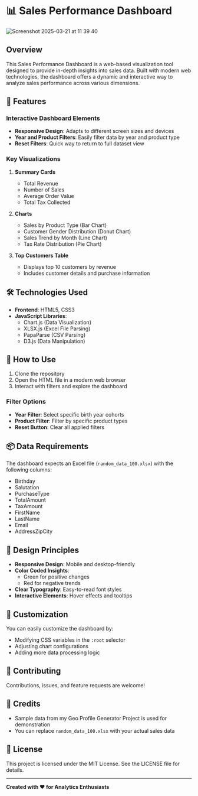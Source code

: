 # 📊 Sales Performance Dashboard

![Screenshot 2025-03-21 at 11 39 40](https://github.com/user-attachments/assets/50c98d00-6004-4cef-b54c-e699560185e5)

## Overview

This Sales Performance Dashboard is a web-based visualization tool designed to provide in-depth insights into sales data. Built with modern web technologies, the dashboard offers a dynamic and interactive way to analyze sales performance across various dimensions.

## 🌟 Features

### Interactive Dashboard Elements
- **Responsive Design**: Adapts to different screen sizes and devices
- **Year and Product Filters**: Easily filter data by year and product type
- **Reset Filters**: Quick way to return to full dataset view

### Key Visualizations
1. **Summary Cards**
   - Total Revenue
   - Number of Sales
   - Average Order Value
   - Total Tax Collected

2. **Charts**
   - Sales by Product Type (Bar Chart)
   - Customer Gender Distribution (Donut Chart)
   - Sales Trend by Month (Line Chart)
   - Tax Rate Distribution (Pie Chart)

3. **Top Customers Table**
   - Displays top 10 customers by revenue
   - Includes customer details and purchase information

## 🛠 Technologies Used

- **Frontend**: HTML5, CSS3
- **JavaScript Libraries**:
  - Chart.js (Data Visualization)
  - XLSX.js (Excel File Parsing)
  - PapaParse (CSV Parsing)
  - D3.js (Data Manipulation)

## 🚀 How to Use

1. Clone the repository
2. Open the HTML file in a modern web browser
3. Interact with filters and explore the dashboard

### Filter Options
- **Year Filter**: Select specific birth year cohorts
- **Product Filter**: Filter by specific product types
- **Reset Button**: Clear all applied filters

## 📦 Data Requirements

The dashboard expects an Excel file (`random_data_100.xlsx`) with the following columns:
- Birthday
- Salutation
- PurchaseType
- TotalAmount
- TaxAmount
- FirstName
- LastName
- Email
- AddressZipCity

## 🎨 Design Principles

- **Responsive Design**: Mobile and desktop-friendly
- **Color Coded Insights**: 
  - Green for positive changes
  - Red for negative trends
- **Clear Typography**: Easy-to-read font styles
- **Interactive Elements**: Hover effects and tooltips

## 🔧 Customization

You can easily customize the dashboard by:
- Modifying CSS variables in the `:root` selector
- Adjusting chart configurations
- Adding more data processing logic

## 🤝 Contributing

Contributions, issues, and feature requests are welcome!

## 📝 Credits

- Sample data from my Geo Profile Generator Project is used for demonstration
- You can replace `random_data_100.xlsx` with your actual sales data

## 📄 License

This project is licensed under the MIT License. See the LICENSE file for details.

---

**Created with ❤️ for Analytics Enthusiasts**
